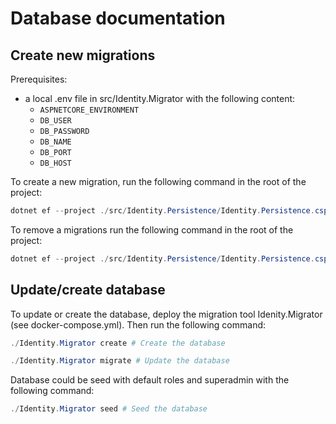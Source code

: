 # Database documentation

## Create new migrations

Prerequisites:

- a local .env file in src/Identity.Migrator with the following content:
    - `ASPNETCORE_ENVIRONMENT`
    - `DB_USER`
    - `DB_PASSWORD`
    - `DB_NAME`
    - `DB_PORT`
    - `DB_HOST`

To create a new migration, run the following command in the root of the project:

```powershell
dotnet ef --project ./src/Identity.Persistence/Identity.Persistence.csproj --startup-project ./src/Identity.Migrator/Identity.Migrator.csproj migrations add <migration_name> 
```

To remove a migrations run the following command in the root of the project:

```powershell
dotnet ef --project ./src/Identity.Persistence/Identity.Persistence.csproj --startup-project ./src/Identity.Migrator/Identity.Migrator.csproj migrations remove
```

## Update/create database

To update or create the database, deploy the migration tool Idenity.Migrator (see docker-compose.yml).
Then run the following command:

```powershell
./Identity.Migrator create # Create the database
```

```powershell
./Identity.Migrator migrate # Update the database
```

Database could be seed with default roles and superadmin with the following command:

```powershell
./Identity.Migrator seed # Seed the database
```
